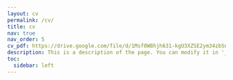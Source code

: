```yaml
---
layout: cv
permalink: /cv/
title: cv
nav: true
nav_order: 5
cv_pdf: https://drive.google.com/file/d/1Msf0W8hjh631-kgU3XZSE2ym34zbSn3Z/view?usp=sharing # you can also use external links here
description: This is a description of the page. You can modify it in '_pages/cv.md'. You can also change or remove the top pdf download button.
toc:
  sidebar: left
---
```

